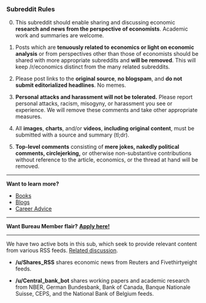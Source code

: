 ### Subreddit Rules

0. This subreddit should enable sharing and discussing economic **research and news from the perspective of economists**. Academic work and summaries are welcome. 

0. Posts which are **tenuously related to economics or light on economic analysis** or from perspectives other than those of economists should be shared with more appropriate subreddits and **will be removed**. This will keep /r/economics distinct from the many related subreddits.  

0. Please post links to the **original source**, **no blogspam**, and **do not submit editorialized headlines**. No memes.

0. **Personal attacks and harassment will not be tolerated.** Please report personal attacks, racism, misogyny, or harassment you see or experience. We will remove these comments and take other appropriate measures.

0. All **images**, **charts**, and/or **videos**, **including original content**, must be submitted with a source and summary (tl;dr).

0. **Top-level comments** consisting of **mere jokes, nakedly political comments, circlejerking,** or otherwise non-substantive contributions without reference to the article, economics, or the thread at hand will be removed.

---

**Want to learn more?** 

* [Books](http://www.reddit.com/r/Economics/wiki/reading/)
* [Blogs](http://www.reddit.com/r/Economics/wiki/blogs)
* [Career Advice](https://www.reddit.com/r/Economics/wiki/career)

---

**Want Bureau Member flair?** [**Apply here!**](https://www.reddit.com/r/Economics/comments/5cbu93/call_for_bureau_member_flair_5/)

---

We have two active bots in this sub, which seek to provide relevant content from various RSS feeds.  [Related discussion](http://www.reddit.com/r/Economics/comments/25yjr1/announcing_the_provision_of_rss_feeds_into/).

- **/u/Shares_RSS**  shares economic news from Reuters and Fivethirtyeight feeds. 

- **/u/Central_bank_bot** shares working papers and academic research from NBER, German Bundesbank, Bank of Canada, Banque Nationale Suisse, CEPS, and the National Bank of Belgium feeds. 
